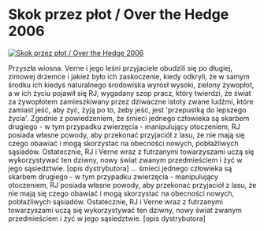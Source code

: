 Skok przez płot / Over the Hedge 2006 
=============
[![Skok przez płot / Over the Hedge 2006 ](http://vidos.pl/images/player.gif)](http://vidos.pl/skok-przez-plot-over-the-hedge-2006)

 Przyszła wiosna. Verne i jego leśni przyjaciele obudzili się po długiej, zimowej drzemce i jakież było ich zaskoczenie, kiedy odkryli, że w samym środku ich kiedyś naturalnego środowiska wyrósł wysoki, zielony żywopłot, a w ich życiu pojawił się RJ, wygadany szop pracz, który twierdzi, że świat za żywopłotem zamieszkiwany przez dziwaczne istoty zwane ludźmi, które zamiast jeść, aby żyć, żyją po to, żeby jeść, jest 'przepustką do lepszego życia'. Zgodnie z powiedzeniem, że śmieci jednego człowieka są skarbem drugiego - w tym przypadku zwierzęcia - manipulujący otoczeniem, RJ posiada własne powody, aby przekonać przyjaciół z lasu, że nie mają się czego obawiać i mogą skorzystać na obecności nowych, pobłażliwych sąsiadów. Ostatecznie, RJ i Verne wraz z futrzanymi towarzyszami uczą się wykorzystywać ten dziwny, nowy świat zwanym przedmieściem i żyć w jego sąsiedztwie. [opis dystrybutora]  ... śmieci jednego człowieka są skarbem drugiego - w tym przypadku zwierzęcia - manipulujący otoczeniem, RJ posiada własne powody, aby przekonać przyjaciół z lasu, że nie mają się czego obawiać i mogą skorzystać na obecności nowych, pobłażliwych sąsiadów. Ostatecznie, RJ i Verne wraz z futrzanymi towarzyszami uczą się wykorzystywać ten dziwny, nowy świat zwanym przedmieściem i żyć w jego sąsiedztwie. [opis dystrybutora]
